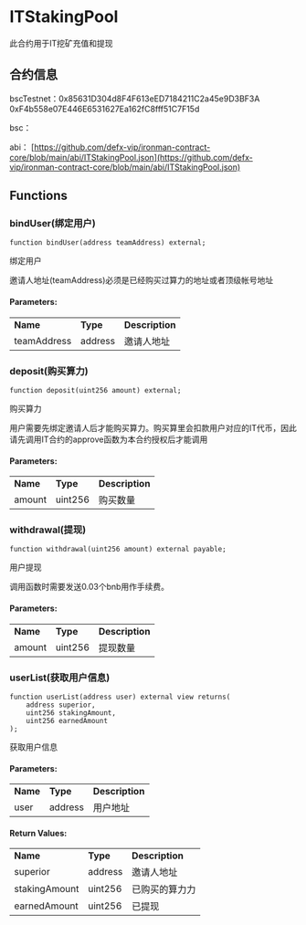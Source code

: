 # ITStakingPool

此合约用于IT挖矿充值和提现

## 合约信息

bscTestnet：0x85631D304d8F4F613eED7184211C2a45e9D3BF3A 0xF4b558e07E446E6531627Ea162fC8fff51C7F15d

bsc：

abi： [https://github.com/defx-vip/ironman-contract-core/blob/main/abi/ITStakingPool.json](https://github.com/defx-vip/ironman-contract-core/blob/main/abi/ITStakingPool.json)

## Functions <a href="#functions" id="functions"></a>

### bindUser(绑定用户)

```solidity
function bindUser(address teamAddress) external;
```

绑定用户

邀请人地址(teamAddress)必须是已经购买过算力的地址或者顶级帐号地址

#### Parameters:

|             |          |                 |
| ----------- | -------- | --------------- |
| **Name**    | **Type** | **Description** |
| teamAddress | address  | 邀请人地址           |

### deposit(购买算力)

```solidity
function deposit(uint256 amount) external;
```

购买算力

用户需要先绑定邀请人后才能购买算力。购买算里会扣款用户对应的IT代币，因此请先调用IT合约的approve函数为本合约授权后才能调用

#### Parameters:

|          |          |                 |
| -------- | -------- | --------------- |
| **Name** | **Type** | **Description** |
| amount   | uint256  | 购买数量            |

### withdrawal(提现)

```solidity
function withdrawal(uint256 amount) external payable;
```

用户提现

调用函数时需要发送0.03个bnb用作手续费。

#### Parameters:

|          |          |                 |
| -------- | -------- | --------------- |
| **Name** | **Type** | **Description** |
| amount   | uint256  | 提现数量            |

### userList(获取用户信息)

```solidity
function userList(address user) external view returns(
    address superior,
    uint256 stakingAmount,
    uint256 earnedAmount
);
```

获取用户信息

#### Parameters:

|          |          |                 |
| -------- | -------- | --------------- |
| **Name** | **Type** | **Description** |
| user     | address  | 用户地址            |

#### **Return Values:**

|               |          |                 |
| ------------- | -------- | --------------- |
| **Name**      | **Type** | **Description** |
| superior      | address  | 邀请人地址           |
| stakingAmount | uint256  | 已购买的算力力         |
| earnedAmount  | uint256  | 已提现             |
